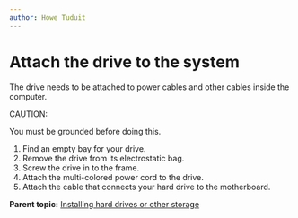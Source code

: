 ```yaml
---
author: Howe Tuduit
---
```


# Attach the drive to the system

The drive needs to be attached to power cables and other cables inside the computer.

CAUTION:

You must be grounded before doing this.

1.   Find an empty bay for your drive. 
2.   Remove the drive from its electrostatic bag. 
3.   Screw the drive in to the frame. 
4.   Attach the multi-colored power cord to the drive. 
5.   Attach the cable that connects your hard drive to the motherboard. 

**Parent topic:** [Installing hard drives or other storage](../taskbook/installstorage.md)

